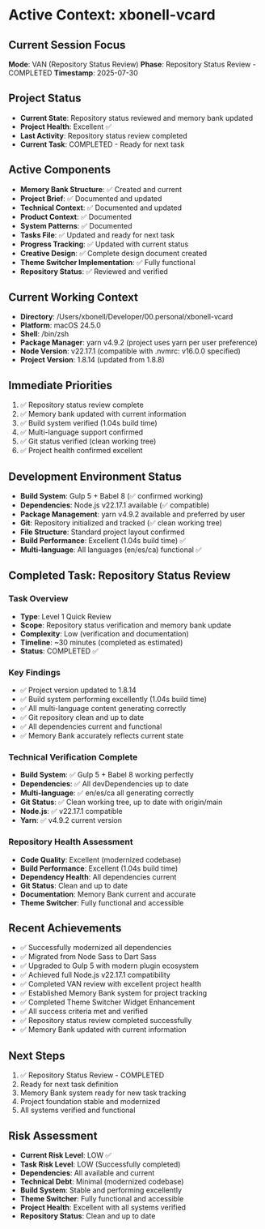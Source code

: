 # Active Context: xbonell-vcard

## Current Session Focus
**Mode**: VAN (Repository Status Review)
**Phase**: Repository Status Review - COMPLETED
**Timestamp**: 2025-07-30

## Project Status
- **Current State**: Repository status reviewed and memory bank updated
- **Project Health**: Excellent ✅
- **Last Activity**: Repository status review completed
- **Current Task**: COMPLETED - Ready for next task

## Active Components
- **Memory Bank Structure**: ✅ Created and current
- **Project Brief**: ✅ Documented and updated
- **Technical Context**: ✅ Documented and updated
- **Product Context**: ✅ Documented  
- **System Patterns**: ✅ Documented
- **Tasks File**: ✅ Updated and ready for next task
- **Progress Tracking**: ✅ Updated with current status
- **Creative Design**: ✅ Complete design document created
- **Theme Switcher Implementation**: ✅ Fully functional
- **Repository Status**: ✅ Reviewed and verified

## Current Working Context
- **Directory**: /Users/xbonell/Developer/00.personal/xbonell-vcard
- **Platform**: macOS 24.5.0
- **Shell**: /bin/zsh
- **Package Manager**: yarn v4.9.2 (project uses yarn per user preference)
- **Node Version**: v22.17.1 (compatible with .nvmrc: v16.0.0 specified)
- **Project Version**: 1.8.14 (updated from 1.8.8)

## Immediate Priorities
1. ✅ Repository status review complete
2. ✅ Memory bank updated with current information
3. ✅ Build system verified (1.04s build time)
4. ✅ Multi-language support confirmed
5. ✅ Git status verified (clean working tree)
6. ✅ Project health confirmed excellent

## Development Environment Status
- **Build System**: Gulp 5 + Babel 8 (✅ confirmed working)
- **Dependencies**: Node.js v22.17.1 available (✅ compatible)
- **Package Management**: yarn v4.9.2 available and preferred by user
- **Git**: Repository initialized and tracked (✅ clean working tree)
- **File Structure**: Standard project layout confirmed
- **Build Performance**: Excellent (1.04s build time) ✅
- **Multi-language**: All languages (en/es/ca) functional ✅

## Completed Task: Repository Status Review

### Task Overview
- **Type**: Level 1 Quick Review
- **Scope**: Repository status verification and memory bank update
- **Complexity**: Low (verification and documentation)
- **Timeline**: ~30 minutes (completed as estimated)
- **Status**: COMPLETED ✅

### Key Findings
- ✅ Project version updated to 1.8.14
- ✅ Build system performing excellently (1.04s build time)
- ✅ All multi-language content generating correctly
- ✅ Git repository clean and up to date
- ✅ All dependencies current and functional
- ✅ Memory Bank accurately reflects current state

### Technical Verification Complete
- **Build System**: ✅ Gulp 5 + Babel 8 working perfectly
- **Dependencies**: ✅ All devDependencies up to date
- **Multi-language**: ✅ en/es/ca all generating correctly
- **Git Status**: ✅ Clean working tree, up to date with origin/main
- **Node.js**: ✅ v22.17.1 compatible
- **Yarn**: ✅ v4.9.2 current version

### Repository Health Assessment
- **Code Quality**: Excellent (modernized codebase)
- **Build Performance**: Excellent (1.04s build time)
- **Dependency Health**: All dependencies current
- **Git Status**: Clean and up to date
- **Documentation**: Memory Bank current and accurate
- **Theme Switcher**: Fully functional and accessible

## Recent Achievements
- ✅ Successfully modernized all dependencies
- ✅ Migrated from Node Sass to Dart Sass
- ✅ Upgraded to Gulp 5 with modern plugin ecosystem
- ✅ Achieved full Node.js v22.17.1 compatibility
- ✅ Completed VAN review with excellent project health
- ✅ Established Memory Bank system for project tracking
- ✅ Completed Theme Switcher Widget Enhancement
- ✅ All success criteria met and verified
- ✅ Repository status review completed successfully
- ✅ Memory Bank updated with current information

## Next Steps
1. ✅ Repository Status Review - COMPLETED
2. Ready for next task definition
3. Memory Bank system ready for new task tracking
4. Project foundation stable and modernized
5. All systems verified and functional

## Risk Assessment
- **Current Risk Level**: LOW ✅
- **Task Risk Level**: LOW (Successfully completed)
- **Dependencies**: All available and current
- **Technical Debt**: Minimal (modernized codebase)
- **Build System**: Stable and performing excellently
- **Theme Switcher**: Fully functional and accessible
- **Project Health**: Excellent with all systems verified
- **Repository Status**: Clean and up to date
